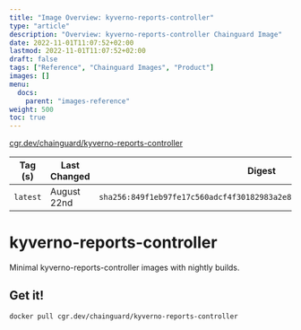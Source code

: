 ```yaml
---
title: "Image Overview: kyverno-reports-controller"
type: "article"
description: "Overview: kyverno-reports-controller Chainguard Image"
date: 2022-11-01T11:07:52+02:00
lastmod: 2022-11-01T11:07:52+02:00
draft: false
tags: ["Reference", "Chainguard Images", "Product"]
images: []
menu:
  docs:
    parent: "images-reference"
weight: 500
toc: true
---
```


[cgr.dev/chainguard/kyverno-reports-controller](https://github.com/chainguard-images/images/tree/main/images/kyverno-reports-controller)

| Tag (s)   | Last Changed | Digest                                                                    |
|-----------|--------------|---------------------------------------------------------------------------|
|  `latest` | August 22nd  | `sha256:849f1eb97fe17c560adcf4f30182983a2e84d35effef23e7f5b217ee7c30395f` |

# kyverno-reports-controller

Minimal kyverno-reports-controller images with nightly builds.

## Get it!

```shell
docker pull cgr.dev/chainguard/kyverno-reports-controller
```
